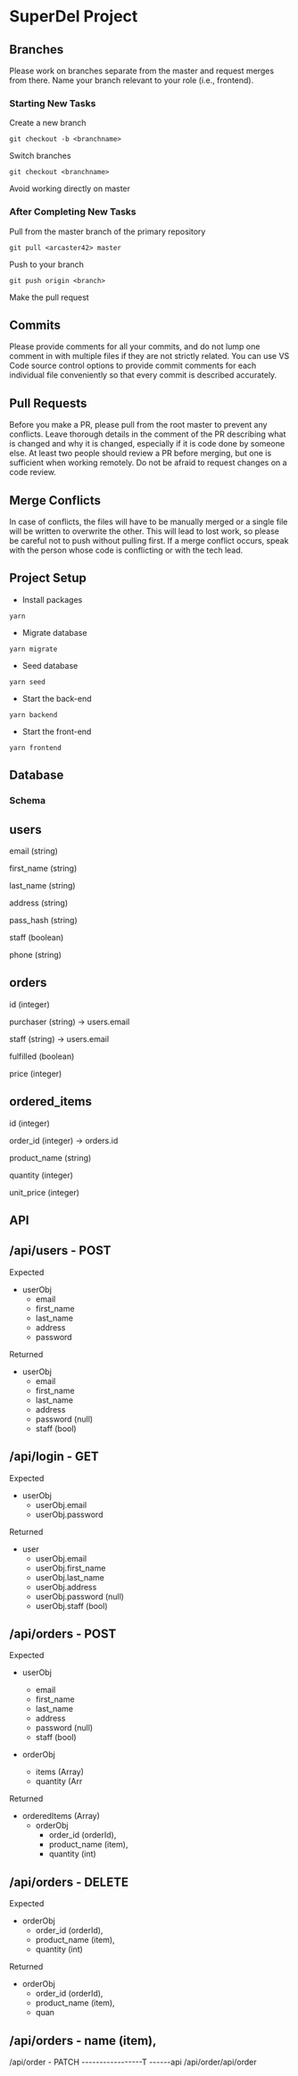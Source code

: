 # SuperDel Project

## Branches

Please work on branches separate from the master and request merges from there. Name your branch relevant to your role (i.e., frontend).

### Starting New Tasks

Create a new branch
```
git checkout -b <branchname>
```
Switch branches
```
git checkout <branchname>
```
Avoid working directly on master

### After Completing New Tasks

Pull from the master branch of the primary repository
```
git pull <arcaster42> master
```
Push to your branch
```
git push origin <branch>
```
Make the pull request

## Commits

Please provide comments for all your commits, and do not lump one comment in with multiple files if they are not strictly related. You can use VS Code source control options to provide commit comments for each individual file conveniently so that every commit is described accurately.

## Pull Requests

Before you make a PR, please pull from the root master to prevent any conflicts. Leave thorough details in the comment of the PR describing what is changed and why it is changed, especially if it is code done by someone else. At least two people should review a PR before merging, but one is sufficient when working remotely. Do not be afraid to request changes on a code review.

## Merge Conflicts

In case of conflicts, the files will have to be manually merged or a single file will be written to overwrite the other. This will lead to lost work, so please be careful not to push without pulling first. If a merge conflict occurs, speak with the person whose code is conflicting or with the tech lead.

## Project Setup

- Install packages
```
yarn 
```
- Migrate database
```
yarn migrate
```
- Seed database
```
yarn seed
```
- Start the back-end
```
yarn backend
```
- Start the front-end
```
yarn frontend
```

## Database

### Schema

users
-----
email (string)

first_name (string)

last_name (string)

address (string)

pass_hash (string)

staff (boolean)

phone (string)

orders
------
id (integer)

purchaser (string) -> users.email

staff (string) -> users.email

fulfilled (boolean)

price (integer)

ordered_items
-------------
id (integer)

order_id (integer) -> orders.id

product_name (string)

quantity (integer)

unit_price (integer)

## API

/api/users - POST
-----------------
Expected
- userObj
    - email
    - first_name
    - last_name
    - address
    - password

Returned
- userObj
    - email
    - first_name
    - last_name
    - address
    - password (null)
    - staff (bool)

/api/login - GET
----------------
Expected
- userObj 
    - userObj.email 
    - userObj.password

Returned
- user
    - userObj.email 
    - userObj.first_name 
    - userObj.last_name 
    - userObj.address
    - userObj.password (null)
    - userObj.staff (bool)

/api/orders - POST
-----------------
Expected
- userObj
    - email
    - first_name
    - last_name
    - address
    - password (null)
    - staff (bool)

- orderObj
    - items (Array)
    - quantity (Arr

Returned
- orderedItems (Array)
    - orderObj
        - order_id (orderId),
        - product_name (item),
        - quantity (int)

/api/orders - DELETE
-----------------
Expected
- orderObj
    - order_id (orderId),
    - product_name (item),
    - quantity (int)

Returned
- orderObj
    - order_id (orderId),
    - product_name (item),
    - quan

/api/orders - name (item),
-----------------

/api/order - PATCH
-----------------T
------api        /api/order/api/order